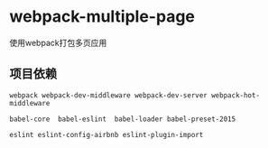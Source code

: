 # webpack-multiple-page
使用webpack打包多页应用

## 项目依赖
>

`webpack
webpack-dev-middleware
webpack-dev-server
webpack-hot-middleware`

`babel-core 
babel-eslint 
babel-loader
babel-preset-2015`

`eslint
eslint-config-airbnb
eslint-plugin-import`
>

